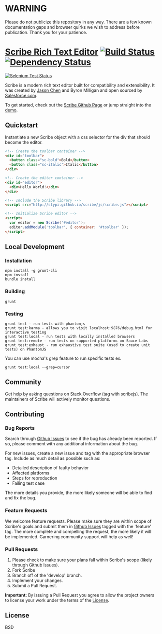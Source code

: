 # WARNING

Please do not publicize this repository in any way. There are a few known documentation gaps and browser quirks we wish to address before publication. Thank you for your patience.


# [Scribe Rich Text Editor](http://stypi.github.io/scribe) [![Build Status](https://secure.travis-ci.org/stypi/scribe.png?branch=master)](http://travis-ci.org/stypi/scribe) [![Dependency Status](https://gemnasium.com/stypi/scribe.png)](https://gemnasium.com/stypi/scribe)

[![Selenium Test Status](https://saucelabs.com/browser-matrix/scribe-master.svg)](https://saucelabs.com/u/scribe)

Scribe is a modern rich text editor built for compatibility and extensibility. It was created by [Jason Chen](https://twitter.com/jhchen) and Byron Milligan and open sourced by [Salesforce.com](http://www.salesforce.com).

To get started, check out the [Scribe Github Page](http://stypi.github.io/scribe) or jump straight into the [demo](http://stypi.github.io/scribe/examples/advanced/).

## Quickstart

Instantiate a new Scribe object with a css selector for the div that should become the editor.

```html
<!-- Create the toolbar container -->
<div id="toolbar">
  <button class="sc-bold">Bold</button>
  <button class="sc-italic">Italic</button>
</div>

<!-- Create the editor container -->
<div id="editor">
  <div>Hello World!</div>
</div>

<!-- Include the Scribe library -->
<script src="http://stypi.github.io/scribe/js/scribe.js"></script>

<!-- Initialize Scribe editor -->
<script>
  var editor = new Scribe('#editor');
  editor.addModule('toolbar', { container: '#toolbar' });
</script>
```

## Local Development

### Installation

    npm install -g grunt-cli
    npm install
    bundle install

### Building

    grunt

### Testing

    grunt test - run tests with phantomjs
    grunt test:karma - allows you to visit localhost:9876/debug.html for interactive testing
    grunt test:local - run tests with locally installed browsers
    grunt test:remote - run tests on supported platforms on Sauce Labs
    grunt test:exhaust - run exhaustive test suite (used to create unit tests) on PhantomJS

You can use mocha's grep feature to run specific tests ex.

    grunt test:local --grep=cursor

## Community

Get help by asking questions on [Stack Overflow](http://stackoverflow.com/) (tag with scribejs). The maintainers of Scribe will actively monitor questions.

## Contributing

### Bug Reports

Search through [Github Issues](https://github.com/stypi/scribe/issues) to see if the bug has already been reported. If so, please comment with any additional information about the bug.

For new issues, create a new issue and tag with the appropriate browser tag. Include as much detail as possible such as:

- Detailed description of faulty behavior
- Affected platforms
- Steps for reproduction
- Failing test case

The more details you provide, the more likely someone will be able to find and fix the bug.

### Feature Requests

We welcome feature requests. Please make sure they are within scope of Scribe's goals and submit them in [Github Issues](https://github.com/stypi/scribe/issues) tagged with the 'feature' tag. The more complete and compelling the request, the more likely it will be implemented. Garnering community support will help as well!

### Pull Requests

1. Please check to make sure your plans fall within Scribe's scope (likely through Github Issues).
2. Fork Scribe
3. Branch off of the 'develop' branch.
4. Implement your changes.
5. Submit a Pull Request.

**Important:** By issuing a Pull Request you agree to allow the project owners to license your work under the terms of the [License](https://github.com/stypi/scribe/blob/master/LICENSE).

## License

BSD
